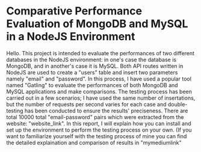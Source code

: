 # Comparative Performance Evaluation of MongoDB and MySQL in a NodeJS Environment

Hello. This project is intended to evaluate the performances of two different databases in the NodeJS environment: in one's case the database is MongoDB, and in another's case it is MySQL. Both API routes written in NodeJS are used to create a "users" table and insert two parameters namely "email" and "password". In this process, I have used a popular tool named "Gatling" to evaluate the performances of both MongoDB and MySQL applications and make comparisons. The testing process has been carried out in a few scenarios; I have used the same number of insertations, but the number of requests per second varies for each case and double-testing has been conducted to ensure the results' preciseness. There are total 10000 total "email-password" pairs which were  extracted from the website: <a>"website_link"</a>. In this report, I will explain how you can install and set up the environment to perform the testing process on your own.
(If you want to familiarize yourself with the testing process of mine you can find the detailed explaination and comparison of results in <a>"mymediumlink"<a/>


